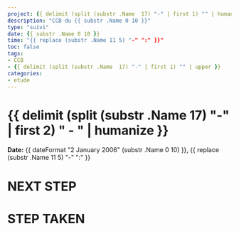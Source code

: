 ```yaml
---
project: {{ delimit (split (substr .Name  17) "-" | first 1) "" | humanize   }}
description: "CCB du {{ substr .Name 0 10 }}"
type: "suivi"
date: {{ substr .Name 0 10 }}
time: "{{ replace (substr .Name 11 5) "-" ":" }}"
toc: false
tags:
- CCB
- {{ delimit (split (substr .Name  17) "-" | first 1) "" | upper }}
categories:
- etude
---
```

# {{ delimit (split (substr .Name  17) "-" | first 2) " - " | humanize   }}

**Date:** {{ dateFormat "2 January 2006" (substr .Name 0 10) }}, {{ replace (substr .Name 11 5) "-" ":" }}

# NEXT STEP
# STEP TAKEN



